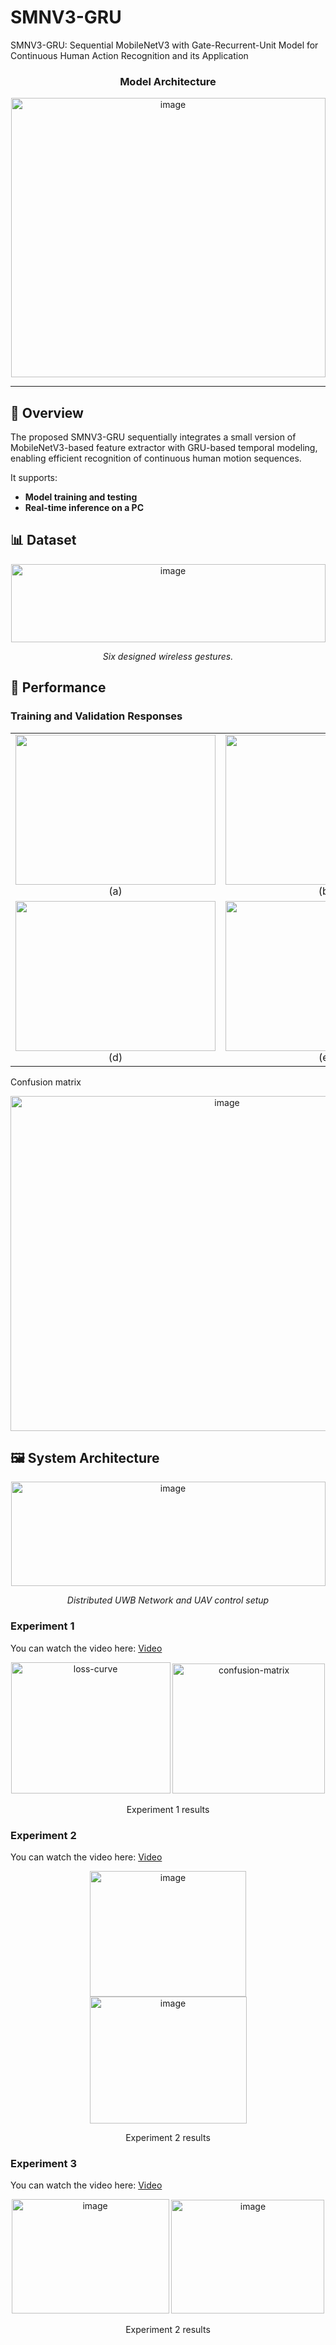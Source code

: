 # SMNV3-GRU
SMNV3-GRU: Sequential MobileNetV3 with Gate-Recurrent-Unit Model for Continuous Human Action Recognition and its Application

<h3 align="center">Model Architecture</h3>

<p align="center">
<img width="503" height="447" alt="image" src="https://github.com/user-attachments/assets/1cd7e7ec-6193-46ab-ad8e-be4168e2b198" />

</p>

---

## 📘 Overview
The proposed SMNV3-GRU sequentially integrates a small version of MobileNetV3-based feature extractor with GRU-based temporal modeling, enabling efficient recognition of continuous human motion sequences.

It supports:

- **Model training and testing**  
- **Real-time inference on a PC**
## 📊 Dataset
<p align="center">
<img width="503" height="125" alt="image" src="https://github.com/user-attachments/assets/7695f448-0fd9-44db-8380-5511f6715c39" />
</p>
<p align="center"><i> Six designed wireless gestures.</i></p>

## 🚀 Performance

### Training and Validation Responses
<table align="center">
  <tr>
    <td align="center">
      <img width="320" height="240" src="https://github.com/user-attachments/assets/0ab5d939-3f4c-4f33-b375-f187205c062d" /><br>(a)
    </td>
    <td align="center">
      <img width="320" height="240" src="https://github.com/user-attachments/assets/742af9a7-8caf-493c-953e-7603ae041daa" /><br>(b)
    </td>
    <td align="center">
      <img width="320" height="240" src="https://github.com/user-attachments/assets/54bcd825-2836-4473-98c2-113ba5a7c0c9" /><br>(c)
    </td>
  </tr>
  <tr>
    <td align="center">
      <img width="320" height="240" src="https://github.com/user-attachments/assets/817c1f44-784f-414d-9e76-593ef65cede9" /><br>(d)
    </td>
    <td align="center">
      <img width="320" height="240" src="https://github.com/user-attachments/assets/afc6dafa-1a46-4de9-b393-90b30a092323" /><br>(e)
    </td>
    <td align="center">
      <img width="320" height="240" src="https://github.com/user-attachments/assets/2cdd8f76-ae35-4a11-8fc7-09e16d291eb4" /><br>(f)
    </td>
  </tr>
</table>
Confusion matrix

<p align="center">
<img width="677" height="536" alt="image" src="https://github.com/user-attachments/assets/b1e88cf3-8068-473c-a7b5-93513a8f600a" />


## 🖼️ System Architecture

<p align="center">
  <img width="503" height="167" alt="image" src="https://github.com/user-attachments/assets/ab33b6ec-d89a-40b6-af7c-8e8a808a3ac1" />

</p>

<p align="center"><i> Distributed UWB Network and UAV control setup</i></p>



### Experiment 1  
You can watch the video here: [Video](https://youtu.be/JeYRMwli88Q?si=l2oAThJ-h6hs4ItM)
<p align="center">
  <img width="255" height="210" alt="loss-curve" src="https://github.com/user-attachments/assets/ea88ade5-4119-4a5e-bd08-c23e29214533" />
  <img width="244" height="208" alt="confusion-matrix" src="https://github.com/user-attachments/assets/0576a573-6782-481b-ab7c-dfda05055111" />
</p>

<p align="center">Experiment 1 results </i></p>

### Experiment 2  
You can watch the video here: [Video](https://youtu.be/VHAf1cZUyL8?si=jcO0CYTae0_jyE38)
<p align="center">
<img width="250" height="201" alt="image" src="https://github.com/user-attachments/assets/34164b6a-e5e3-4f98-b640-497f1dc0c812" />
<img width="251" height="203" alt="image" src="https://github.com/user-attachments/assets/3f9c794a-af2b-43f5-93d9-ce579f955ead" />
</p>

<p align="center">Experiment 2 results </i></p>

### Experiment 3  
You can watch the video here: [Video](https://youtu.be/S7VNDHIUlhk?si=bSFozpxuWWEenp5P)
<p align="center">
<img width="252" height="183" alt="image" src="https://github.com/user-attachments/assets/d6b5da3e-776e-4e04-adde-1208c0f481ba" />
<img width="245" height="182" alt="image" src="https://github.com/user-attachments/assets/ed501984-8289-420d-b230-464b1b080b32" />

<p align="center">Experiment 2 results </i></p>

